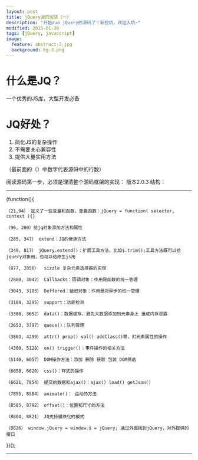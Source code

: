 ```yaml
---
layout: post
title: jQuery源码阅读（一）
description: "开始zuo jQuery的源码了！新挖坑，欢迎入坑~"
modified: 2015-01-30
tags: [jQuery, javascript]
image:
  feature: abstract-3.jpg
  background: bg-3.png
---
```


# 什么是JQ？

一个优秀的JS库，大型开发必备

# JQ好处？
1. 简化JS的复杂操作
2. 不需要关心兼容性
3. 提供大量实用方法

（最前面的（）中数字代表源码中的行数）

阅读源码第一步，必须是理清整个源码框架的实现：
	版本2.0.3
	结构：

---

(function(){

    （21,94） 定义了一些变量和函数，重要函数：jQuery = function( selector, context ){}

    （96, 280）给jq对象添加方法和属性

    （285, 347） extend：JQ的继承方法

    （349, 817） jQuery.extend()：扩展工具方法，比如$.trim();工具方法既可以给jquery对象用，也可以给原生js用

    （877, 2856）  sizzle 复杂元素选择器的实现

    （2880, 3042） Callbacks：回调对象：作用是函数的统一管理

    （3043, 3183） Deffered：延迟对象：作用是对异步的统一管理

    （3184, 3295） support：功能检测

    （3308, 3652） data()：数据缓存，避免大数据添加到元素身上 造成内存泄露

    （3653, 3797） queue()：队列管理

    （3803, 4299） attr() prop() val() addClass()等，对元素属性的操作

    （4300, 5128） on() trigger()：事件操作的相关方法

    （5140, 6057） DOM操作方法：添加 删除 获取 包装 DOM筛选

    （6058, 6620） css()：样式的操作

    （6621, 7854） 提交的数据和ajax()：ajax() load() getJson()

    （7855, 8584） animate()： 运动的方法

    （8585, 8792） offset()：位置和尺寸的方法

    （8804, 8821） JQ支持模块化的模式

    （8826） window.jQuery = window.$ = jQuery; 通过外面找到jQuery，对外提供的接口

})();

---
